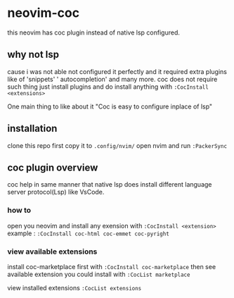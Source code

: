 # neovim-coc
this neovim has coc plugin instead of native lsp configured.

## why not lsp
cause i was not able not configured it perfectly and
it required extra plugins like of 'snippets' ' autocompletion' and many more.
coc does not require such thing just install plugins and
do install anything with ```:CocInstall <extensions>```

One main thing to like about it "Coc is easy to configure inplace of lsp"

## installation
clone this repo first
copy it to ```.config/nvim/```
open nvim and run ```:PackerSync```

## coc plugin overview
coc help in same manner that native lsp does
install different language server protocol(Lsp) like VsCode.

### how to
open you neovim and install any exension with
```:CocInstall <extension>```
example : ```:CocInstall coc-html coc-emmet coc-pyright```

### view available extensions
install coc-marketplace first with
```:CocInstall coc-marketplace```
then see available extension you could install with
```:CocList marketplace```

view installed extensions
```:CocList extensions```

